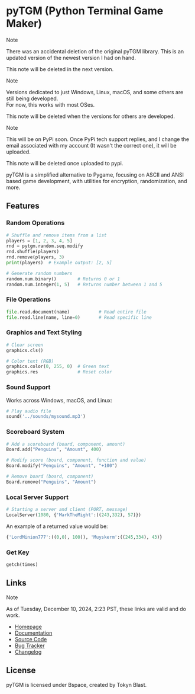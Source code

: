 # pyTGM (Python Terminal Game Maker)

>[!NOTE]
> There was an accidental deletion of the original pyTGM library. This is an updated version of the newest version I had on hand.
>
>This note will be deleted in the next version.

>[!NOTE]
> Versions dedicated to just Windows, Linux, macOS, and some others are still being developed.<br>
> For now, this works with most OSes.
>
>This note will be deleted when the versions for others are developed.

>[!NOTE]
>This will be on PyPi soon. Once PyPi tech support replies, and I change the email associated with my account (It wasn't the correct one), it will be uploaded.
>
>This note will be deleted once uploaded to pypi.

pyTGM is a simplified alternative to Pygame, focusing on ASCII and ANSI based game development, with utilities for encryption, randomization, and more.

## Features

### Random Operations
```python
# Shuffle and remove items from a list
players = [1, 2, 3, 4, 5]
rnd = pytgm.random.seq.modify
rnd.shuffle(players)
rnd.remove(players, 3)
print(players)  # Example output: [2, 5]

# Generate random numbers
random.num.binary()        # Returns 0 or 1
random.num.integer(1, 5)   # Returns number between 1 and 5
```

### File Operations
```python
file.read.document(name)           # Read entire file
file.read.line(name, line=0)       # Read specific line
```

### Graphics and Text Styling
```python
# Clear screen
graphics.cls()

# Color text (RGB)
graphics.color(0, 255, 0)  # Green text
graphics.res               # Reset color
```

### Sound Support
Works across Windows, macOS, and Linux:
```python
# Play audio file
sound('../sounds/mysound.mp3')
```

### Scoreboard System
```python
# Add a scoreboard (board, component, amount)
Board.add("Penguins", "Amount", 400)

# Modify score (board, component, function and value)
Board.modify("Penguins", "Amount", "+100")

# Remove board (board, component)
Board.remove("Penguins", "Amount")
```

### Local Server Support
```python
# Starting a server and client (PORT, message)
LocalServer(1080, {'MarkTheMight':((243,332), 57)})
```
An example of a returned value would be:
```python
{'LordMinion777':((0,0), 100)), 'Muyskerm':((245,334), 43)}
```

### Get Key
```python
getch(times)
```

## Links
>[!NOTE]
>As of Tuesday, December 10, 2024, 2:23 PST, these links are valid and do work.
- [Homepage](https://pytgm.tokynblast.space/home)
- [Documentation](https://pytgm.tokynblast.space/documentation/use)
- [Source Code](https://github.com/TokynBlast/pyTGM/tree/main)
- [Bug Tracker](https://github.com/TokynBlast/pyTGM/issues)
- [Changelog](https://github.com/TokynBlast/pyTGM/blob/main/CHANGELOG.txt)

## License
pyTGM is licensed under Bspace, created by Tokyn Blast.
